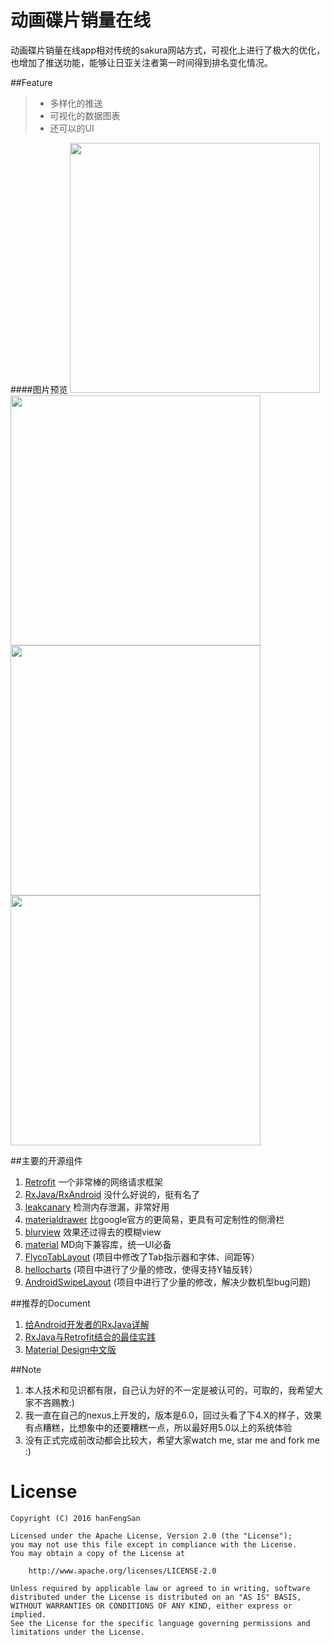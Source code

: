 # 动画碟片销量在线

动画碟片销量在线app相对传统的sakura网站方式，可视化上进行了极大的优化，也增加了推送功能，能够让日亚关注者第一时间得到排名变化情况。

##Feature
>* 多样化的推送
>* 可视化的数据图表
>* 还可以的UI

####图片预览
<img src="https://github.com/hanFengSan/light/blob/master/image/1.jpg" width="400"/>
<img src="https://github.com/hanFengSan/light/blob/master/image/2.jpg" width="400"/>
<img src="https://github.com/hanFengSan/light/blob/master/image/3.jpg" width="400"/>
<img src="https://github.com/hanFengSan/light/blob/master/image/4.jpg" width="400"/>

##主要的开源组件
1. [Retrofit](https://github.com/square/retrofit) 一个非常棒的网络请求框架
2. [RxJava/RxAndroid](https://github.com/ReactiveX/RxJava) 没什么好说的，挺有名了
3. [leakcanary](https://github.com/square/leakcanary) 检测内存泄漏，非常好用
4. [materialdrawer](https://github.com/mikepenz/MaterialDrawer) 比google官方的更简易，更具有可定制性的侧滑栏
5. [blurview](https://github.com/Dimezis/BlurView) 效果还过得去的模糊view
6. [material](https://github.com/angular/material) MD向下兼容库，统一UI必备
1. [FlycoTabLayout](https://github.com/H07000223/FlycoTabLayout) (项目中修改了Tab指示器和字体、间距等）
2. [hellocharts](https://github.com/lecho/hellocharts-android) (项目中进行了少量的修改，使得支持Y轴反转）
3. [AndroidSwipeLayout](https://github.com/daimajia/AndroidSwipeLayout) (项目中进行了少量的修改，解决少数机型bug问题)

##推荐的Document
1. [给Android开发者的RxJava详解](http://gank.io/post/560e15be2dca930e00da1083)
2. [RxJava与Retrofit结合的最佳实践](http://gank.io/post/56e80c2c677659311bed9841)
3. [Material Design中文版](http://wiki.jikexueyuan.com/project/material-design/)


##Note
1. 本人技术和见识都有限，自己认为好的不一定是被认可的，可取的，我希望大家不吝赐教:)
2. 我一直在自己的nexus上开发的，版本是6.0，回过头看了下4.X的样子，效果有点糟糕，比想象中的还要糟糕一点，所以最好用5.0以上的系统体验
3. 没有正式完成前改动都会比较大，希望大家watch me, star me and fork me :)

# License

    Copyright (C) 2016 hanFengSan

    Licensed under the Apache License, Version 2.0 (the "License");
    you may not use this file except in compliance with the License.
    You may obtain a copy of the License at

        http://www.apache.org/licenses/LICENSE-2.0

    Unless required by applicable law or agreed to in writing, software
    distributed under the License is distributed on an "AS IS" BASIS,
    WITHOUT WARRANTIES OR CONDITIONS OF ANY KIND, either express or implied.
    See the License for the specific language governing permissions and
    limitations under the License.